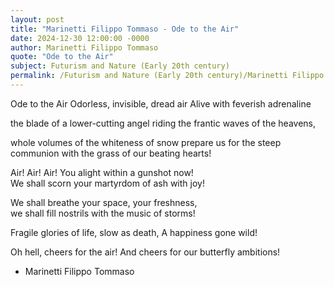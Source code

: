 ```yaml
---
layout: post
title: "Marinetti Filippo Tommaso - Ode to the Air"
date: 2024-12-30 12:00:00 -0000
author: Marinetti Filippo Tommaso
quote: "Ode to the Air"
subject: Futurism and Nature (Early 20th century)
permalink: /Futurism and Nature (Early 20th century)/Marinetti Filippo Tommaso/Marinetti Filippo Tommaso - Ode to the Air
---
```


Ode to the Air
Odorless, invisible, dread air
Alive with feverish adrenaline

the blade of a lower-cutting angel
riding the frantic waves of the heavens,

whole volumes of the whiteness of snow
prepare us for the steep communion
with the grass of our beating hearts!

Air! Air! Air!
You alight within a gunshot now!  
We shall scorn your martyrdom of ash with joy!  

We shall breathe your space, your freshness,  
we shall fill nostrils with the music of storms!  

Fragile glories of life, slow as death,
A happiness gone wild!  

Oh hell, cheers for the air!
And cheers for our butterfly ambitions!

- Marinetti Filippo Tommaso

